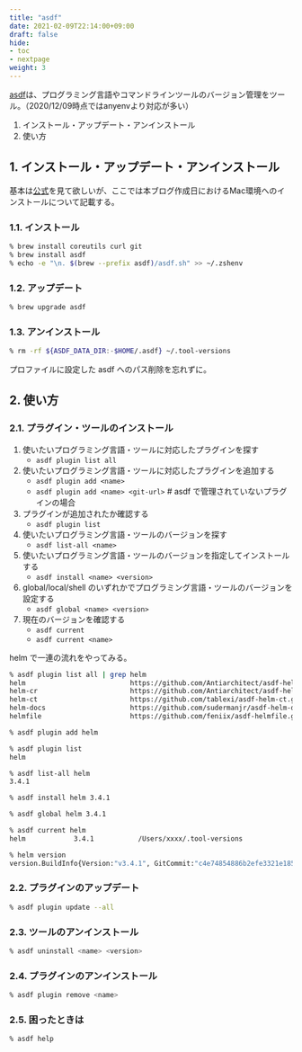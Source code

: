 ```yaml
---
title: "asdf"
date: 2021-02-09T22:14:00+09:00
draft: false
hide:
- toc
- nextpage
weight: 3
---
```


[asdf](https://asdf-vm.com/#/)は、プログラミング言語やコマンドラインツールのバージョン管理をツール。（2020/12/09時点ではanyenvより対応が多い）

1. インストール・アップデート・アンインストール  
2. 使い方

<!--more-->

## 1. インストール・アップデート・アンインストール

基本は[公式](https://asdf-vm.com/#/core-manage-asdf)を見て欲しいが、ここでは本ブログ作成日におけるMac環境へのインストールについて記載する。

### 1.1. インストール

```zsh
% brew install coreutils curl git
% brew install asdf
% echo -e "\n. $(brew --prefix asdf)/asdf.sh" >> ~/.zshenv
```

### 1.2. アップデート

```zsh
% brew upgrade asdf
```

### 1.3. アンインストール

```zsh
% rm -rf ${ASDF_DATA_DIR:-$HOME/.asdf} ~/.tool-versions
```

プロファイルに設定した asdf へのパス削除を忘れずに。

## 2. 使い方

### 2.1. プラグイン・ツールのインストール

1. 使いたいプログラミング言語・ツールに対応したプラグインを探す
    - `asdf plugin list all`
2. 使いたいプログラミング言語・ツールに対応したプラグインを追加する
    - `asdf plugin add <name>`
    - `asdf plugin add <name> <git-url>` # asdf で管理されていないプラグインの場合
3. プラグインが追加されたか確認する
    - `asdf plugin list`
4. 使いたいプログラミング言語・ツールのバージョンを探す
    - `asdf list-all <name>`
5. 使いたいプログラミング言語・ツールのバージョンを指定してインストールする
    - `asdf install <name> <version>`
6. global/local/shell のいずれかでプログラミング言語・ツールのバージョンを設定する
    - `asdf global <name> <version>`
7. 現在のバージョンを確認する
    - `asdf current`
    - `asdf current <name>`

helm で一連の流れをやってみる。

```zsh
% asdf plugin list all | grep helm
helm                          https://github.com/Antiarchitect/asdf-helm.git
helm-cr                       https://github.com/Antiarchitect/asdf-helm-cr.git
helm-ct                       https://github.com/tablexi/asdf-helm-ct.git
helm-docs                     https://github.com/sudermanjr/asdf-helm-docs.git
helmfile                      https://github.com/feniix/asdf-helmfile.git

% asdf plugin add helm

% asdf plugin list
helm

% asdf list-all helm
3.4.1

% asdf install helm 3.4.1

% asdf global helm 3.4.1

% asdf current helm
helm            3.4.1           /Users/xxxx/.tool-versions

% helm version
version.BuildInfo{Version:"v3.4.1", GitCommit:"c4e74854886b2efe3321e185578e6db9be0a6e29", GitTreeState:"clean", GoVersion:"go1.14.11"}
```

### 2.2. プラグインのアップデート

```zsh
% asdf plugin update --all
```

### 2.3. ツールのアンインストール

```zsh
% asdf uninstall <name> <version>
```

### 2.4. プラグインのアンインストール

```zsh
% asdf plugin remove <name>
```

### 2.5. 困ったときは

```zsh
% asdf help
```
